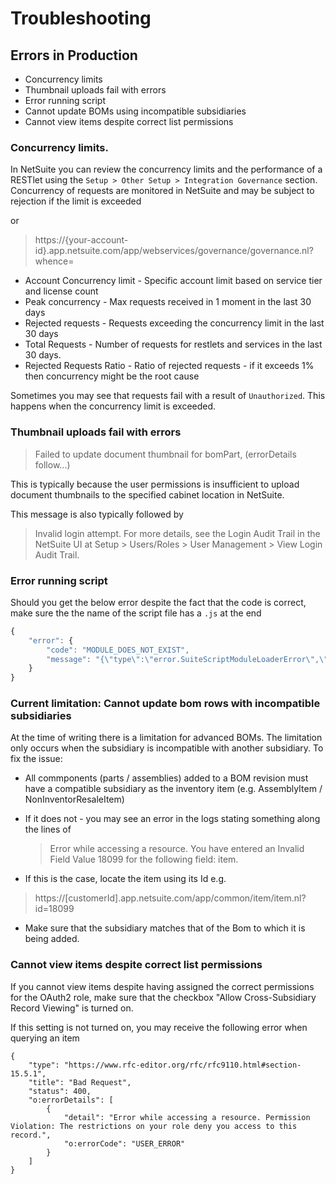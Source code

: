 # Troubleshooting

## Errors in Production

* Concurrency limits
* Thumbnail uploads fail with errors
* Error running script
* Cannot update BOMs using incompatible subsidiaries
* Cannot view items despite correct list permissions

### Concurrency limits.

In NetSuite you can review the concurrency limits and the performance of a RESTlet using the `Setup > Other Setup > Integration Governance` section. Concurrency of requests are monitored in NetSuite and may be subject to rejection if the limit is exceeded

or

> https://{your-account-id}.app.netsuite.com/app/webservices/governance/governance.nl?whence=

* Account Concurrency limit - Specific account limit based on service tier and license count
* Peak concurrency - Max requests received in 1 moment in the last 30 days
* Rejected requests - Requests exceeding the concurrency limit in the last 30 days
* Total Requests - Number of requests for restlets and services in the last 30 days.
* Rejected Requests Ratio - Ratio of rejected requests - if it exceeds 1% then concurrency might be the root cause

Sometimes you may see that requests fail with a result of `Unauthorized`. This happens when the concurrency limit is exceeded.

### Thumbnail uploads fail with errors

> Failed to update document thumbnail for bomPart, (errorDetails follow...)

This is typically because the user permissions is insufficient to upload document thumbnails to the specified cabinet location in NetSuite.

This message is also typically followed by

> Invalid login attempt. For more details, see the Login Audit Trail in the NetSuite UI at Setup > Users/Roles > User Management > View Login Audit Trail.

### Error running script

Should you get the below error despite the fact that the code is correct, make sure the the name of the script file has a `.js` at the end

```javascript
{
    "error": {
        "code": "MODULE_DOES_NOT_EXIST",
        "message": "{\"type\":\"error.SuiteScriptModuleLoaderError\",\"name\":\"MODULE_DOES_NOT_EXIST\",\"message\":\"Module does not exist: /SuiteScripts/SharpSync/sharpsync-item-create.js\",\"stack\":[]}"
    }
}
```

### Current limitation: Cannot update bom rows with incompatible subsidiaries

At the time of writing there is a limitation for advanced BOMs. The limitation only occurs when the subsidiary is incompatible with another subsidiary. To fix the issue:

* All commponents (parts / assemblies) added to a BOM revision must have a compatible subsidiary as the inventory item (e.g. AssemblyItem / NonInventorResaleItem)
*   If it does not - you may see an error in the logs stating something along the lines of

    > Error while accessing a resource. You have entered an Invalid Field Value 18099 for the following field: item.
* If this is the case, locate the item using its Id e.g.

> https://\[customerId].app.netsuite.com/app/common/item/item.nl?id=18099

* Make sure that the subsidiary matches that of the Bom to which it is being added.

### Cannot view items despite correct list permissions

If you cannot view items despite having assigned the correct permissions for the OAuth2 role, make sure that the checkbox "Allow Cross-Subsidiary Record Viewing" is turned on.

If this setting is not turned on, you may receive the following error when querying an item

```json5
{
    "type": "https://www.rfc-editor.org/rfc/rfc9110.html#section-15.5.1",
    "title": "Bad Request",
    "status": 400,
    "o:errorDetails": [
        {
            "detail": "Error while accessing a resource. Permission Violation: The restrictions on your role deny you access to this record.",
            "o:errorCode": "USER_ERROR"
        }
    ]
}
```
